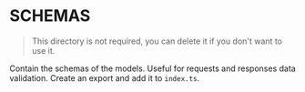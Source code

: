 # SCHEMAS

> This directory is not required, you can delete it if you don't want to use it.

Contain the schemas of the models. Useful for requests and responses data
validation.
Create an export and add it to `index.ts`.
